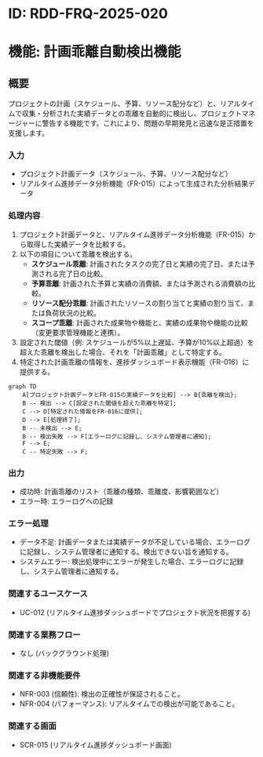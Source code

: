 # ID: RDD-FRQ-2025-020

# 機能: 計画乖離自動検出機能

## 概要

プロジェクトの計画（スケジュール、予算、リソース配分など）と、リアルタイムで収集・分析された実績データとの乖離を自動的に検出し、プロジェクトマネージャーに警告する機能です。これにより、問題の早期発見と迅速な是正措置を支援します。

### 入力

- プロジェクト計画データ（スケジュール、予算、リソース配分など）
- リアルタイム進捗データ分析機能（FR-015）によって生成された分析結果データ

### 処理内容

1. プロジェクト計画データと、リアルタイム進捗データ分析機能（FR-015）から取得した実績データを比較する。
1. 以下の項目について乖離を検出する。
   - **スケジュール乖離**: 計画されたタスクの完了日と実績の完了日、または予測される完了日の比較。
   - **予算乖離**: 計画された予算と実績の消費額、または予測される消費額の比較。
   - **リソース配分乖離**: 計画されたリソースの割り当てと実績の割り当て、または負荷状況の比較。
   - **スコープ乖離**: 計画された成果物や機能と、実績の成果物や機能の比較（変更要求管理機能と連携）。
1. 設定された閾値（例: スケジュールが5%以上遅延、予算が10%以上超過）を超えた乖離を検出した場合、それを「計画乖離」として特定する。
1. 特定された計画乖離の情報を、進捗ダッシュボード表示機能（FR-016）に提供する。

```mermaid
graph TD
    A[プロジェクト計画データとFR-015の実績データを比較] --> B{乖離を検出};
    B -- 検出 --> C[設定された閾値を超えた乖離を特定];
    C --> D[特定された情報をFR-016に提供];
    D --> E[処理終了];
    B -- 未検出 --> E;
    B -- 検出失敗 --> F[エラーログに記録し、システム管理者に通知];
    F --> E;
    C -- 特定失敗 --> F;
```

### 出力

- 成功時: 計画乖離のリスト（乖離の種類、乖離度、影響範囲など）
- エラー時: エラーログへの記録

### エラー処理

- データ不足: 計画データまたは実績データが不足している場合、エラーログに記録し、システム管理者に通知する。検出できない旨を通知する。
- システムエラー: 検出処理中にエラーが発生した場合、エラーログに記録し、システム管理者に通知する。

### 関連するユースケース

- UC-012 (リアルタイム進捗ダッシュボードでプロジェクト状況を把握する)

### 関連する業務フロー

- なし (バックグラウンド処理)

### 関連する非機能要件

- NFR-003 (信頼性): 検出の正確性が保証されること。
- NFR-004 (パフォーマンス): リアルタイムでの検出が可能であること。

### 関連する画面

- SCR-015 (リアルタイム進捗ダッシュボード画面)

